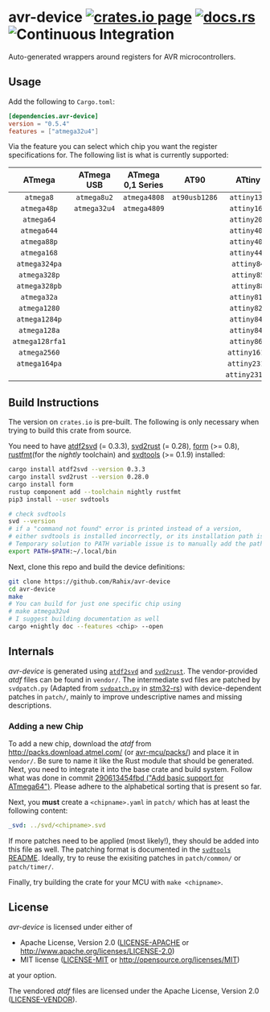 avr-device [![crates.io page](https://img.shields.io/crates/v/avr-device.svg)](https://crates.io/crates/avr-device) [![docs.rs](https://docs.rs/avr-device/badge.svg)](https://docs.rs/avr-device) ![Continuous Integration](https://github.com/Rahix/avr-device/workflows/Continuous%20Integration/badge.svg)
==========
Auto-generated wrappers around registers for AVR microcontrollers.

## Usage
Add the following to `Cargo.toml`:
```toml
[dependencies.avr-device]
version = "0.5.4"
features = ["atmega32u4"]
```

Via the feature you can select which chip you want the register specifications for.  The following list is what is currently supported:

|     ATmega      |  ATmega USB  | ATmega 0,1 Series |     AT90      |    ATtiny     |
| :-------------: | :----------: | :---------------: | :-----------: | :-----------: |
|    `atmega8`    | `atmega8u2`  |   `atmega4808`    | `at90usb1286` |  `attiny13a`  |
|   `atmega48p`   | `atmega32u4` |   `atmega4809`    |               |  `attiny167`  |
|   `atmega64`    |              |                   |               |  `attiny202`  |
|   `atmega644`   |              |                   |               |  `attiny402`  |
|   `atmega88p`   |              |                   |               |  `attiny404`  |
|   `atmega168`   |              |                   |               |  `attiny44a`  |
|  `atmega324pa`  |              |                   |               |  `attiny84`   |
|  `atmega328p`   |              |                   |               |  `attiny85`   |
|  `atmega328pb`  |              |                   |               |  `attiny88`   |
|   `atmega32a`   |              |                   |               |  `attiny816`  |
|  `atmega1280`   |              |                   |               |  `attiny828`  |
|  `atmega1284p`  |              |                   |               |  `attiny841`  |
|  `atmega128a`   |              |                   |               |  `attiny84a`  |
| `atmega128rfa1` |              |                   |               |  `attiny861`  |
|  `atmega2560`   |              |                   |               | `attiny1614`  |
|  `atmega164pa`  |              |                   |               | `attiny2313`  |
|                 |              |                   |               | `attiny2313a` |

## Build Instructions
The version on `crates.io` is pre-built.  The following is only necessary when trying to build this crate from source.

You need to have [atdf2svd][] (= 0.3.3), [svd2rust][] (= 0.28), [form][] (>= 0.8), [rustfmt][](for the *nightly* toolchain) and [svdtools][] (>= 0.1.9) installed:
```bash
cargo install atdf2svd --version 0.3.3
cargo install svd2rust --version 0.28.0
cargo install form
rustup component add --toolchain nightly rustfmt
pip3 install --user svdtools

# check svdtools
svd --version
# if a "command not found" error is printed instead of a version,
# either svdtools is installed incorrectly, or its installation path is missing from the PATH variable.
# Temporary solution to PATH variable issue is to manually add the path. Like so:
export PATH=$PATH:~/.local/bin
```

[atdf2svd]: https://github.com/Rahix/atdf2svd
[svd2rust]: https://github.com/rust-embedded/svd2rust
[form]: https://github.com/djmcgill/form
[rustfmt]: https://github.com/rust-lang/rustfmt
[svdtools]: https://github.com/stm32-rs/svdtools

Next, clone this repo and build the device definitions:
```bash
git clone https://github.com/Rahix/avr-device
cd avr-device
make
# You can build for just one specific chip using
# make atmega32u4
# I suggest building documentation as well
cargo +nightly doc --features <chip> --open
```

## Internals
*avr-device* is generated using [`atdf2svd`](https://github.com/Rahix/atdf2svd) and [`svd2rust`](https://github.com/rust-embedded/svd2rust).  The vendor-provided *atdf* files can be found in `vendor/`.  The intermediate svd files are patched by `svdpatch.py` (Adapted from [`svdpatch.py`](https://github.com/stm32-rs/stm32-rs/blob/master/scripts/svdpatch.py) in [stm32-rs](https://github.com/stm32-rs/stm32-rs)) with device-dependent patches in `patch/`, mainly to improve undescriptive names and missing descriptions.

### Adding a new Chip
To add a new chip, download the *atdf* from <http://packs.download.atmel.com/> (or [avr-mcu/packs/](https://github.com/avr-rust/avr-mcu/tree/master/packs)) and place it in `vendor/`.  Be sure to name it like the Rust module that should be generated.  Next, you need to integrate it into the base crate and build system.  Follow what was done in commit [290613454fbd ("Add basic support for ATmega64")](https://github.com/Rahix/avr-device/commit/290613454fbdc5e4ac98e53deccaf74dafc88963).  Please adhere to the alphabetical sorting that is present so far.

Next, you **must** create a `<chipname>.yaml` in `patch/` which has at least the following content:
```yaml
_svd: ../svd/<chipname>.svd
```

If more patches need to be applied (most likely!), they should be added into this file as well.  The patching format is documented in the [`svdtools` README](https://github.com/stm32-rs/svdtools#device-and-peripheral-yaml-format).  Ideally, try to reuse the exisiting patches in `patch/common/` or `patch/timer/`.

Finally, try building the crate for your MCU with `make <chipname>`.

## License
*avr-device* is licensed under either of

 * Apache License, Version 2.0 ([LICENSE-APACHE](LICENSE-APACHE) or http://www.apache.org/licenses/LICENSE-2.0)
 * MIT license ([LICENSE-MIT](LICENSE-MIT) or http://opensource.org/licenses/MIT)

at your option.

The vendored *atdf* files are licensed under the Apache License, Version 2.0 ([LICENSE-VENDOR](vendor/LICENSE)).
